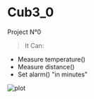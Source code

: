 # Cub3_0
Project N°0
> It Can:

* Measure temperature()
* Measure distance()
* Set alarm() "in minutes"

![plot](image/IMG_2725.gif)

